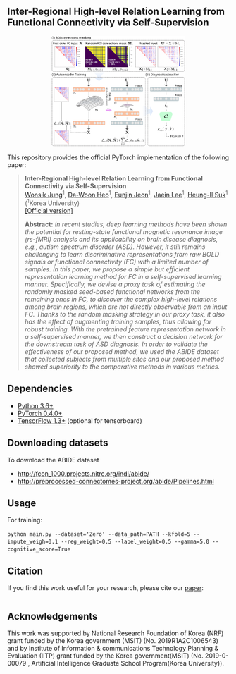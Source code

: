 ## Inter-Regional High-level Relation Learning from Functional Connectivity via Self-Supervision
<p align="center"><img width="60%" src="Files/Framework_.png" /></p>

This repository provides the official PyTorch implementation of the following paper:
> **Inter-Regional High-level Relation Learning from Functional Connectivity via Self-Supervision**<br>
> [Wonsik Jung](https://github.com/ssikjeong1/)<sup>1</sup>, [Da-Woon Heo]()<sup>1</sup>, [Eunjin Jeon]()<sup>1</sup>, [Jaein Lee]()<sup>1</sup>, [Heung-Il Suk](https://scholar.google.co.kr/citations?user=dl_oZLwAAAAJ&hl=ko)<sup>1</sup> 
> (<sup>1</sup>Korea University) <br/>
> [[Official version]]() <br>
> 
> **Abstract:** *In recent studies, deep learning methods have been shown the potential for resting-state functional magnetic resonance image (rs-fMRI) analysis and its applicability on brain disease diagnosis, e.g., autism spectrum disorder (ASD). However, it still remains challenging to learn discriminative representations from raw BOLD signals or functional connectivity (FC) with a limited number of samples. In this paper, we propose a simple but efficient representation learning method for FC in a self-supervised learning manner. Specifically, we devise a proxy task of estimating the randomly masked seed-based functional networks from the remaining ones in FC, to discover the complex high-level relations among brain regions, which are not directly observable from an input FC. Thanks to the random masking strategy in our proxy task, it also has the effect of augmenting training samples, thus allowing for robust training. With the pretrained feature representation network in a self-supervised manner, we then construct a decision network for the downstream task of ASD diagnosis. In order to validate the effectiveness of our proposed method, we used the ABIDE dataset that collected subjects from multiple sites and our proposed method showed superiority to the comparative methods in various metrics.*

## Dependencies
* [Python 3.6+](https://www.continuum.io/downloads)
* [PyTorch 0.4.0+](http://pytorch.org/)
* [TensorFlow 1.3+](https://www.tensorflow.org/) (optional for tensorboard)

## Downloading datasets
To download the ABIDE dataset
* http://fcon_1000.projects.nitrc.org/indi/abide/
* http://preprocessed-connectomes-project.org/abide/Pipelines.html

## Usage
For training:

`python main.py --dataset='Zero' --data_path=PATH --kfold=5 --impute_weigh=0.1 --reg_weight=0.5 --label_weight=0.5 --gamma=5.0 --cognitive_score=True`

## Citation
If you find this work useful for your research, please cite our [paper]():
```
```

## Acknowledgements
This work was supported by National Research Foundation of Korea (NRF) grant funded by the Korea government (MSIT) (No. 2019R1A2C1006543) and by Institute of Information & communications Technology Planning & Evaluation (IITP) grant funded by the Korea government(MSIT) (No. 2019-0-00079 ,  Artificial Intelligence Graduate School Program(Korea University)).
